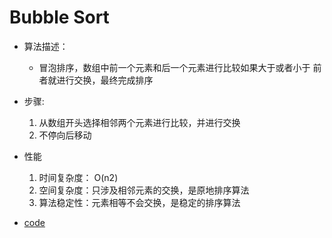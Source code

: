 # Bubble Sort

- 算法描述：
  - 冒泡排序，数组中前一个元素和后一个元素进行比较如果大于或者小于 前者就进行交换，最终完成排序

- 步骤:
  1. 从数组开头选择相邻两个元素进行比较，并进行交换 
  2. 不停向后移动

- 性能
  1. 时间复杂度： O(n2)
  2. 空间复杂度：只涉及相邻元素的交换，是原地排序算法 
  3. 算法稳定性：元素相等不会交换，是稳定的排序算法

- [code](bubbleSort.go)
